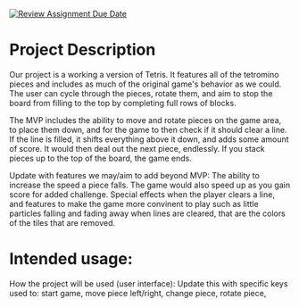 [![Review Assignment Due Date](https://classroom.github.com/assets/deadline-readme-button-22041afd0340ce965d47ae6ef1cefeee28c7c493a6346c4f15d667ab976d596c.svg)](https://classroom.github.com/a/YxXKqIeT)
# Project Description

Our project is a working a version of Tetris. It features all of the tetromino pieces and includes as much of the original game's behavior as we could. The user can cycle through the pieces, rotate them, and aim to stop the board from filling to the top by completing full rows of blocks.

The MVP includes the ability to move and rotate pieces on the game area, to place them down, and for the game to then check if it should clear a line. If the line is filled, it shifts everything above it down, and adds some amount of score. It would then deal out the next piece, endlessly. If you stack pieces up to the top of the board, the game ends. 

Update with features we may/aim to add beyond MVP: The ability to increase the speed a piece falls. The game would also speed up as you gain score for added challenge. Special effects when the player clears a line, and features to make the game more convinent to play such as little particles falling and fading away when lines are cleared, that are the colors of the tiles that are removed.

# Intended usage:

How the project will be used (user interface):
Update this with specific keys used to:
start game, move piece left/right, change piece, rotate piece, 
  
